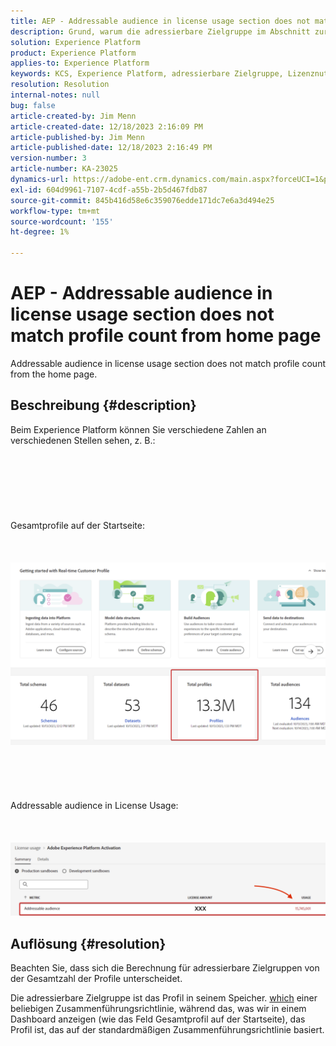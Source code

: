 ```yaml
---
title: AEP - Addressable audience in license usage section does not match profile count from home page
description: Grund, warum die adressierbare Zielgruppe im Abschnitt zur Lizenznutzung nicht mit der Profilanzahl auf der Startseite übereinstimmt
solution: Experience Platform
product: Experience Platform
applies-to: Experience Platform
keywords: KCS, Experience Platform, adressierbare Zielgruppe, Lizenznutzung, Berechtigungen, Profilanzahl
resolution: Resolution
internal-notes: null
bug: false
article-created-by: Jim Menn
article-created-date: 12/18/2023 2:16:09 PM
article-published-by: Jim Menn
article-published-date: 12/18/2023 2:16:49 PM
version-number: 3
article-number: KA-23025
dynamics-url: https://adobe-ent.crm.dynamics.com/main.aspx?forceUCI=1&pagetype=entityrecord&etn=knowledgearticle&id=14baa5f8-af9d-ee11-be37-6045bd006268
exl-id: 604d9961-7107-4cdf-a55b-2b5d467fdb87
source-git-commit: 845b416d58e6c359076edde171dc7e6a3d494e25
workflow-type: tm+mt
source-wordcount: '155'
ht-degree: 1%

---
```


# AEP - Addressable audience in license usage section does not match profile count from home page


Addressable audience in license usage section does not match profile count from the home page.

## Beschreibung {#description}

Beim Experience Platform können Sie verschiedene Zahlen an verschiedenen Stellen sehen, z. B.:<br><br> <br><br> <br><br> <br><br>Gesamtprofile auf der Startseite:<br><br> <br><br>![](assets/___15baa5f8-af9d-ee11-be37-6045bd006268___.png)<br><br> <br><br> <br><br>Addressable audience in License Usage:<br><br> <br><br>![](assets/___17baa5f8-af9d-ee11-be37-6045bd006268___.png)

## Auflösung {#resolution}


Beachten Sie, dass sich die Berechnung für adressierbare Zielgruppen von der Gesamtzahl der Profile unterscheidet.

Die adressierbare Zielgruppe ist das Profil in seinem Speicher. <u>which</u> einer beliebigen Zusammenführungsrichtlinie, während das, was wir in einem Dashboard anzeigen (wie das Feld Gesamtprofil auf der Startseite), das Profil ist, das auf der standardmäßigen Zusammenführungsrichtlinie basiert.
